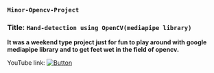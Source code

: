 ### `Minor-Opencv-Project`

### Title: ``Hand-detection using OpenCV(mediapipe library)``

**It was a weekend type project just for fun to play around with google mediapipe library and to get feet wet in the field of opencv.**

YouTube link: [![Button](https://img.shields.io/badge/HandDetection-FC001B)](https://www.youtube.com/watch?v=mIOgdl4rl0E)


